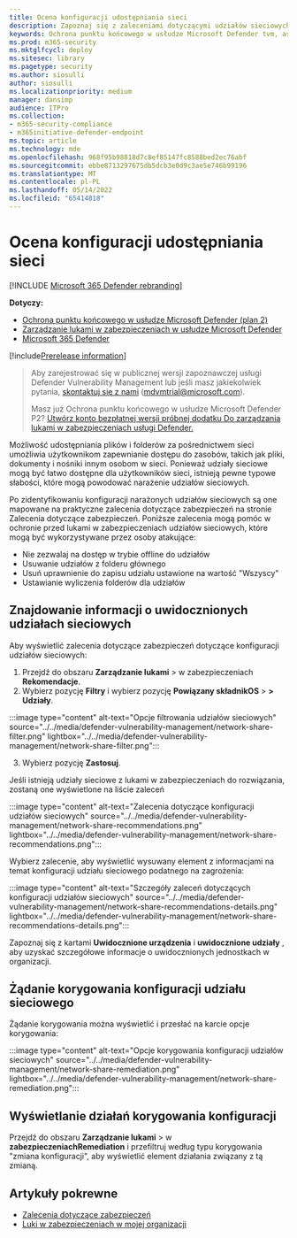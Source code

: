 ```yaml
---
title: Ocena konfiguracji udostępniania sieci
description: Zapoznaj się z zaleceniami dotyczącymi udziałów sieciowych w środowisku za pośrednictwem zarządzanie lukami w zabezpieczeniach.
keywords: Ochrona punktu końcowego w usłudze Microsoft Defender tvm, assessment tvm, threat & zarządzanie lukami w zabezpieczeniach, vulnerable CVE
ms.prod: m365-security
ms.mktglfcycl: deploy
ms.sitesec: library
ms.pagetype: security
ms.author: siosulli
author: siosulli
ms.localizationpriority: medium
manager: dansimp
audience: ITPro
ms.collection:
- m365-security-compliance
- m365initiative-defender-endpoint
ms.topic: article
ms.technology: mde
ms.openlocfilehash: 968f95b98818d7c8ef85147fc8588bed2ec76abf
ms.sourcegitcommit: ebbe8713297675db5dcb3e0d9c3ae5e746b99196
ms.translationtype: MT
ms.contentlocale: pl-PL
ms.lasthandoff: 05/14/2022
ms.locfileid: "65414818"
---
```

# <a name="network-share-configuration-assessment"></a>Ocena konfiguracji udostępniania sieci

[!INCLUDE [Microsoft 365 Defender rebranding](../../includes/microsoft-defender.md)]

**Dotyczy:**

- [Ochrona punktu końcowego w usłudze Microsoft Defender (plan 2)](https://go.microsoft.com/fwlink/?linkid=2154037) 
- [Zarządzanie lukami w zabezpieczeniach w usłudze Microsoft Defender](index.yml)
- [Microsoft 365 Defender](https://go.microsoft.com/fwlink/?linkid=2118804)

[!include[Prerelease information](../../includes/prerelease.md)]

> Aby zarejestrować się w publicznej wersji zapoznawczej usługi Defender Vulnerability Management lub jeśli masz jakiekolwiek pytania, [skontaktuj się z nami](mailto:mdvmtrial@microsoft.com) (mdvmtrial@microsoft.com).
>
> Masz już Ochrona punktu końcowego w usłudze Microsoft Defender P2? [Utwórz konto bezpłatnej wersji próbnej dodatku Do zarządzania lukami w zabezpieczeniach usługi Defender.](https://signup.microsoft.com/get-started/signup?products=5908ecaa-b8a7-4a04-b6c0-d44fd934b6f2)

Możliwość udostępniania plików i folderów za pośrednictwem sieci umożliwia użytkownikom zapewnianie dostępu do zasobów, takich jak pliki, dokumenty i nośniki innym osobom w sieci. Ponieważ udziały sieciowe mogą być łatwo dostępne dla użytkowników sieci, istnieją pewne typowe słabości, które mogą powodować narażenie udziałów sieciowych.

Po zidentyfikowaniu konfiguracji narażonych udziałów sieciowych są one mapowane na praktyczne zalecenia dotyczące zabezpieczeń na stronie Zalecenia dotyczące zabezpieczeń. Poniższe zalecenia mogą pomóc w ochronie przed lukami w zabezpieczeniach udziałów sieciowych, które mogą być wykorzystywane przez osoby atakujące:

- Nie zezwalaj na dostęp w trybie offline do udziałów
- Usuwanie udziałów z folderu głównego
- Usuń uprawnienie do zapisu udziału ustawione na wartość "Wszyscy"
- Ustawianie wyliczenia folderów dla udziałów

## <a name="find-information-about-exposed-network-shares"></a>Znajdowanie informacji o uwidocznionych udziałach sieciowych

Aby wyświetlić zalecenia dotyczące zabezpieczeń dotyczące konfiguracji udziałów sieciowych:

1. Przejdź do obszaru **Zarządzanie lukami** >  w zabezpieczeniach **Rekomendacje**.
2. Wybierz pozycję **Filtry** i wybierz pozycję **Powiązany składnikOS** >  **> Udziały**.

:::image type="content" alt-text="Opcje filtrowania udziałów sieciowych" source="../../media/defender-vulnerability-management/network-share-filter.png" lightbox="../../media/defender-vulnerability-management/network-share-filter.png":::

3. Wybierz pozycję **Zastosuj**.

Jeśli istnieją udziały sieciowe z lukami w zabezpieczeniach do rozwiązania, zostaną one wyświetlone na liście zaleceń

:::image type="content" alt-text="Zalecenia dotyczące konfiguracji udziałów sieciowych" source="../../media/defender-vulnerability-management/network-share-recommendations.png" lightbox="../../media/defender-vulnerability-management/network-share-recommendations.png":::

Wybierz zalecenie, aby wyświetlić wysuwany element z informacjami na temat konfiguracji udziału sieciowego podatnego na zagrożenia:

:::image type="content" alt-text="Szczegóły zaleceń dotyczących konfiguracji udziałów sieciowych" source="../../media/defender-vulnerability-management/network-share-recommendations-details.png" lightbox="../../media/defender-vulnerability-management/network-share-recommendations-details.png":::

Zapoznaj się z kartami **Uwidocznione urządzenia** i **uwidocznione udziały** , aby uzyskać szczegółowe informacje o uwidocznionych jednostkach w organizacji.

## <a name="request-remediation-for-the-network-share-configuration"></a>Żądanie korygowania konfiguracji udziału sieciowego

Żądanie korygowania można wyświetlić i przesłać na karcie opcje korygowania:

:::image type="content" alt-text="Opcje korygowania konfiguracji udziałów sieciowych" source="../../media/defender-vulnerability-management/network-share-remediation.png" lightbox="../../media/defender-vulnerability-management/network-share-remediation.png":::

## <a name="view-configuration-remediation-activities"></a>Wyświetlanie działań korygowania konfiguracji

Przejdź do obszaru **Zarządzanie lukami** >  w **zabezpieczeniachRemediation** i przefiltruj według typu korygowania "zmiana konfiguracji", aby wyświetlić element działania związany z tą zmianą.

## <a name="related-articles"></a>Artykuły pokrewne

- [Zalecenia dotyczące zabezpieczeń](tvm-security-recommendation.md)
- [Luki w zabezpieczeniach w mojej organizacji](tvm-weaknesses.md)